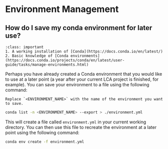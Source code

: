 # Environment Management

## How do I save my conda environment for later use?

```{admonition} Prerequisites
:class: important
1. A working installation of [Conda](https://docs.conda.io/en/latest/)
2. Basic knowledge of [Conda environments](https://docs.conda.io/projects/conda/en/latest/user-guide/tasks/manage-environments.html)
```

Perhaps you have already created a Conda environment that you would like to use at a later point (a year after your current LCA project is finished, for example). You can save your environment to a file using the following command:

```{note}
Replace `<ENVIRONMENT_NAME>` with the name of the environment you want to save.
```

```bash
conda list -n <ENVIRONMENT_NAME> --export > ./environment.yml
```

This will create a file called `environment.yml` in your current working directory. You can then use this file to recreate the environment at a later point using the following command:

```bash
conda env create -f environment.yml
```
